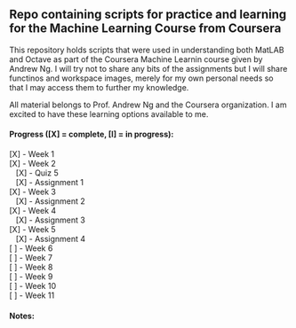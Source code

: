 ## Repo containing scripts for practice and learning for the Machine Learning Course from Coursera

This repository holds scripts that were used in understanding both MatLAB and Octave as part of the Coursera Machine Learnin course given by Andrew Ng. I will try not to share any bits of the assignments but I will share functinos and workspace images, merely for my own personal needs so that I may access them to further my knowledge. 

All material belongs to Prof. Andrew Ng and the Coursera organization. I am excited to have these learning options available to me.

#### Progress ([X] = complete, [I] = in progress):

[X] - Week 1  
[X] - Week 2  
&nbsp;&nbsp;&nbsp;[X] - Quiz 5  
&nbsp;&nbsp;&nbsp;[X] - Assignment 1  
[X] - Week 3  
&nbsp;&nbsp;&nbsp;[X] - Assignment 2  
[X] - Week 4  
&nbsp;&nbsp;&nbsp;[X] - Assignment 3  
[X] - Week 5  
&nbsp;&nbsp;&nbsp;[X] - Assignment 4  
[ ] - Week 6  
[ ] - Week 7  
[ ] - Week 8  
[ ] - Week 9  
[ ] - Week 10  
[ ] - Week 11  

#### Notes:

